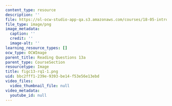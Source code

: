 ```yaml
---
content_type: resource
description: ''
file: https://ol-ocw-studio-app-qa.s3.amazonaws.com/courses/18-05-introduction-to-probability-and-statistics-spring-2014/bbc2fff1239e9393be14f53e56e13ebd_figc13-rq1-1.png
file_type: image/png
image_metadata:
  caption: ''
  credit: ''
  image-alt: ''
learning_resource_types: []
ocw_type: OCWImage
parent_title: Reading Questions 13a
parent_type: CourseSection
resourcetype: Image
title: figc13-rq1-1.png
uid: bbc2fff1-239e-9393-be14-f53e56e13ebd
video_files:
  video_thumbnail_file: null
video_metadata:
  youtube_id: null
---
```

